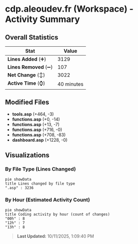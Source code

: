 # cdp.aleoudev.fr (Workspace) - Activity Summary 

## Overall Statistics

| Stat                   | Value                                                             |
| ---------------------- | ----------------------------------------------------------------- |
| **Lines Added** (➕)   | 3129                                          |
| **Lines Removed** (➖) | 107                                        |
| **Net Change** (↕)    | 3022                |
| **Active Time** (⌚)   | 40 minutes |


## Modified Files
- **tools.asp** (+464, -3)
- **functions.asp** (+0, -14)
- **functions.asp** (+13, -7)
- **functions.asp** (+716, -0)
- **functions.asp** (+708, -83)
- **dashboard.asp** (+1228, -0)

## Visualizations

### By File Type (Lines Changed)

```mermaid
pie showData
title Lines changed by file type
".asp" : 3236
```

### By Hour (Estimated Activity Count)

```mermaid
pie showData
title Coding activity by hour (count of changes)
"00h" : 8
"12h" : 7
"13h" : 8
```


> **Last Updated:** 10/11/2025, 1:09:40 PM